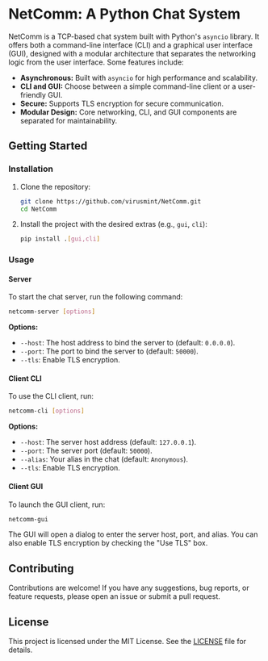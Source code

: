# NetComm: A Python Chat System

NetComm is a TCP-based chat system built with Python's `asyncio` library. It offers both a command-line interface (CLI) and a graphical user interface (GUI), designed with a modular architecture that separates the networking logic from the user interface. Some features include:

- **Asynchronous:** Built with `asyncio` for high performance and scalability.
- **CLI and GUI:** Choose between a simple command-line client or a user-friendly GUI.
- **Secure:** Supports TLS encryption for secure communication.
- **Modular Design:** Core networking, CLI, and GUI components are separated for maintainability.

## Getting Started

### Installation

1. Clone the repository:

   ```bash
   git clone https://github.com/virusmint/NetComm.git
   cd NetComm
   ```

2. Install the project with the desired extras (e.g., `gui`, `cli`):

   ```bash
   pip install .[gui,cli]
   ```

### Usage

#### Server

To start the chat server, run the following command:

```bash
netcomm-server [options]
```

**Options:**

- `--host`: The host address to bind the server to (default: `0.0.0.0`).
- `--port`: The port to bind the server to (default: `50000`).
- `--tls`: Enable TLS encryption.

#### Client CLI

To use the CLI client, run:

```bash
netcomm-cli [options]
```

**Options:**

- `--host`: The server host address (default: `127.0.0.1`).
- `--port`: The server port (default: `50000`).
- `--alias`: Your alias in the chat (default: `Anonymous`).
- `--tls`: Enable TLS encryption.

#### Client GUI

To launch the GUI client, run:

```bash
netcomm-gui
```

The GUI will open a dialog to enter the server host, port, and alias. You can also enable TLS encryption by checking the "Use TLS" box.

## Contributing

Contributions are welcome! If you have any suggestions, bug reports, or feature requests, please open an issue or submit a pull request.

## License

This project is licensed under the MIT License. See the [LICENSE](LICENSE) file for details.
